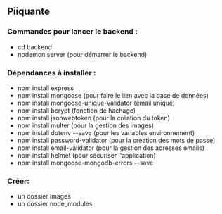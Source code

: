 <h2>Piiquante</h2>
<h3>Commandes pour lancer le backend :</h3>
<ul>
    <li>cd backend</li>
    <li>nodemon server (pour démarrer le backend)</li>
</ul>

<h3>Dépendances à installer :</h3>
<ul>
    <li>npm install express</li>
    <li>npm install mongoose (pour faire le lien avec la base de données)</li>
    <li>npm install mongoose-unique-validator (email unique)</li>
    <li>npm install bcrypt (fonction de hachage)</li>
    <li>npm install jsonwebtoken (pour la création du token)</li>
    <li>npm install multer (pour la gestion des images)</li>
    <li>npm install dotenv --save (pour les variables environnement)</li>
    <li>npm install password-validator (pour la création des mots de passe)</li>
    <li>npm install email-validator (pour la gestion des adresses emails)</li>
    <li>npm install helmet (pour sécuriser l'application)</li>
    <li>npm install mongoose-mongodb-errors --save</li>
</ul>

<h3>Créer:</h3>
<ul>
    <li> un dossier images</li>
    <li> un dossier node_modules</li>
</ul>





